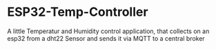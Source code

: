 # ESP32-Temp-Controller
A little Temperatur and Humidity control application, that collects on an esp32 from a dht22 Sensor and sends it via MQTT to a central broker
